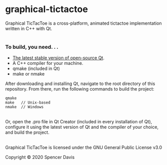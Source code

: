 # graphical-tictactoe

Graphical TicTacToe is a cross-platform, animated tictactoe implementation written in C++ with Qt.
<br /><br />


### To build, you need. . . 

* [The latest stable version of open-source Qt](https://www.qt.io/download-open-source?hsCtaTracking=9f6a2170-a938-42df-a8e2-a9f0b1d6cdce%7C6cb0de4f-9bb5-4778-ab02-bfb62735f3e5).
* A C++ compiler for your machine.
* qmake (included in Qt)
* make or nmake

After downloading and installing Qt, navigate to the root directory of this repository. From there, run the following commands to build the project:
```
qmake
make   // Unix-based
nmake  // Windows
```
<br />
Or, open the .pro file in Qt Creator (included in every installation of Qt), configure it using the latest version of Qt and the compiler of your choice, and build the project.
<br /><br />

Graphical TicTacToe is licensed under the GNU General Public License v3.0

Copyright © 2020 Spencer Davis
